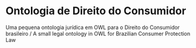 # Ontologia de Direito do Consumidor

Uma pequena ontologia jurídica em OWL para o Direito do Consumidor brasileiro / A small legal ontology in OWL for Brazilian Consumer Protection Law

